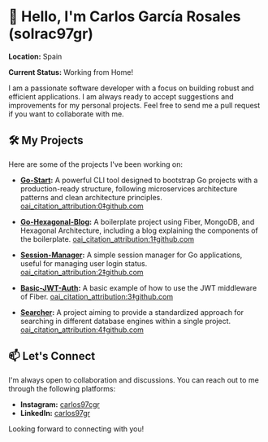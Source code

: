 # 👋 Hello, I'm Carlos García Rosales (solrac97gr)

**Location:** Spain

**Current Status:** Working from Home!

I am a passionate software developer with a focus on building robust and efficient applications. I am always ready to accept suggestions and improvements for my personal projects. Feel free to send me a pull request if you want to collaborate with me.

## 🛠️ My Projects

Here are some of the projects I've been working on:

- **[Go-Start](https://github.com/solrac97gr/go-start):** A powerful CLI tool designed to bootstrap Go projects with a production-ready structure, following microservices architecture patterns and clean architecture principles.  [oai_citation_attribution:0‡github.com](https://github.com/solrac97gr/go-start?utm_source=chatgpt.com)

- **[Go-Hexagonal-Blog](https://github.com/solrac97gr/go-hexagonal-blog):** A boilerplate project using Fiber, MongoDB, and Hexagonal Architecture, including a blog explaining the components of the boilerplate.  [oai_citation_attribution:1‡github.com](https://github.com/solrac97gr/go-hexagonal-blog?utm_source=chatgpt.com)

- **[Session-Manager](https://github.com/solrac97gr/session-manager):** A simple session manager for Go applications, useful for managing user login status.  [oai_citation_attribution:2‡github.com](https://github.com/solrac97gr/session-manager?utm_source=chatgpt.com)

- **[Basic-JWT-Auth](https://github.com/solrac97gr/basic-jwt-auth):** A basic example of how to use the JWT middleware of Fiber.  [oai_citation_attribution:3‡github.com](https://github.com/solrac97gr/basic-jwt-auth?utm_source=chatgpt.com)

- **[Searcher](https://github.com/solrac97gr/searcher):** A project aiming to provide a standardized approach for searching in different database engines within a single project.  [oai_citation_attribution:4‡github.com](https://github.com/solrac97gr/searcher?utm_source=chatgpt.com)

## 📫 Let's Connect

I'm always open to collaboration and discussions. You can reach out to me through the following platforms:

- **Instagram:** [carlos97cgr](https://www.instagram.com/carlos97cgr/)
- **LinkedIn:** [carlos97gr](https://www.linkedin.com/in/carlos97gr/)

Looking forward to connecting with you!
